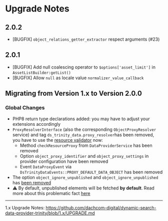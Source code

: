 # Upgrade Notes

## 2.0.2
- [BUGFIX] `object_relations_getter_extractor` respect arguments (#23)

## 2.0.1
- [BUGFIX] Add null coalescing operator to `$options['asset_limit']` in `AssetListBuilder:getList()`
- [BUGFIX] Allow `null` as locale value `normalizer_value_callback`

## Migrating from Version 1.x to Version 2.0.0

### Global Changes
- PHP8 return type declarations added: you may have to adjust your extensions accordingly
- `ProxyResolverInterface` (also the corresponding `ObjectProxyResolver` service) and tag `ds_trinity_data.proxy_resolver`has been removed, you have to use
  the [resource validator](https://github.com/dachcom-digital/pimcore-dynamic-search/blob/master/docs/40_ResourceValidator.md) now:
    - Method `checkResourceProxy` from `DataProviderService` has been removed
    - Option `object_proxy_identifier` and `object_proxy_settings` in provider configuration have been removed
    - Event `DataProxyEvent` via `DsTrinityDataEvents::PROXY_DEFAULT_DATA_OBJECT` has been removed
- The option `object_ignore_unpublished` and `object_ignore_unpublished` has [been removed](https://github.com/dachcom-digital/pimcore-dynamic-search-data-provider-trinity/issues/16)
- ⚠️ By default, unpublished elements will be fetched **by default**. Read more about this problematic fact [here](./docs/10_publishUnpublishedElements.md)

***

1.x Upgrade Notes: https://github.com/dachcom-digital/dynamic-search-data-provider-trinity/blob/1.x/UPGRADE.md
